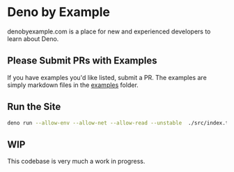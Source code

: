 # Deno by Example

denobyexample.com is a place for new and experienced developers to learn about Deno.

## Please Submit PRs with Examples

If you have examples you'd like listed, submit a PR. The examples are simply markdown files in the [examples](./examples) folder.

## Run the Site

```bash
deno run --allow-env --allow-net --allow-read --unstable  ./src/index.ts
```

## WIP

This codebase is very much a work in progress.
